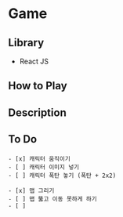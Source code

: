 # Game

## Library
- React JS
## How to Play

## Description

## To Do
    - [x] 캐릭터 움직이기
    - [ ] 캐릭터 이미지 넣기
    - [ ] 캐릭터 폭탄 놓기 (폭탄 + 2x2)

    - [x] 맵 그리기
    - [ ] 맵 뚫고 이동 못하게 하기
    - [ ] 